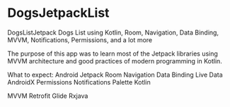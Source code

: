 # DogsJetpackList
DogsListJetpack Dogs List using Kotlin, Room, Navigation, Data Binding, MVVM, Notifications, Permissions, and a lot more


The purpose of this app was to learn most of the Jetpack libraries using MVVM architecture and good practices of modern programming in Kotlin.

What to expect:
Android Jetpack 
Room 
Navigation 
Data Binding 
Live Data 
AndroidX 
Permissions 
Notifications 
Palette 
Kotlin

MVVM 
Retrofit 
Glide 
Rxjava
